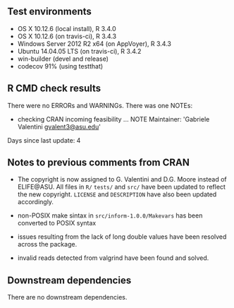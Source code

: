 ## Test environments
* OS X 10.12.6 (local install), R 3.4.0
* OS X 10.12.6 (on travis-ci), R 3.4.3
* Windows Server 2012 R2 x64 (on AppVoyer), R 3.4.3
* Ubuntu 14.04.05 LTS (on travis-ci), R 3.4.2
* win-builder (devel and release)
* codecov 91% (using testthat)

## R CMD check results
There were no ERRORs and WARNINGs. There was one NOTEs:

* checking CRAN incoming feasibility ... NOTE
Maintainer: 'Gabriele Valentini <gvalent3@asu.edu>'

Days since last update: 4

## Notes to previous comments from CRAN
* The copyright is now assigned to G. Valentini and D.G. Moore
  instead of ELIFE@ASU. All files in `R/` `tests/` and `src/` have
  been updated to reflect the new copyright. `LICENSE` and
  `DESCRIPTION` have also been updated accordingly.

* non-POSIX make sintax in `src/inform-1.0.0/Makevars` has been
  converted to POSIX syntax

* issues resulting from the lack of long double values have been
  resolved across the package.

* invalid reads detected from valgrind have been found and solved.

## Downstream dependencies
There are no downstream dependencies.